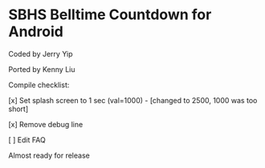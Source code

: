 SBHS Belltime Countdown for Android
==============
Coded by Jerry Yip

Ported by Kenny Liu

Compile checklist:

[x] Set splash screen to 1 sec (val=1000) - [changed to 2500, 1000 was too short]

[x] Remove debug line

[ ] Edit FAQ


Almost ready for release
